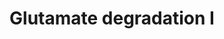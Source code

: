 ---
annotations:
- id: PW:0001380
  parent: classic metabolic pathway
  type: Pathway Ontology
  value: glutamate degradation pathway I
authors:
- J.Heckman
- MaintBot
- AlexanderPico
- Christine Chichester
- Egonw
- Timverbruggen
- Khanspers
citedin: ''
communities: []
description: 'Based on BioCyc. '
last-edited: 2024-05-29
ndex: null
organisms:
- Saccharomyces cerevisiae
redirect_from:
- /index.php/Pathway:WP556
- /instance/WP556
- /instance/WP556_r130527
revision: r130527
schema-jsonld:
- '@context': https://schema.org/
  '@id': https://wikipathways.github.io/pathways/WP556.html
  '@type': Dataset
  creator:
    '@type': Organization
    name: WikiPathways
  description: 'Based on BioCyc. '
  keywords:
  - 4-aminobutanoate
  - CO2
  - GAD1
  - H+
  - L-glutamate
  license: CC0
  name: Glutamate degradation I
seo: CreativeWork
title: Glutamate degradation I
wpid: WP556
---